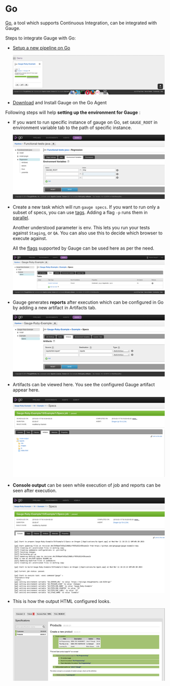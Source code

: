 # Go
[Go](http://www.go.cd/), a tool which supports Continuous Integration, can be integrated with Gauge.

Steps to integrate Gauge with Go:

* [Setup a new pipeline on Go](http://www.go.cd/documentation/user/current/configuration/quick_pipeline_setup.html)

    ![pipeline](images/Gauge_Pipeline.png "gauge pipeline")
* [Download](http://getgauge.io/download.html) and Install Gauge on the Go Agent

Following steps will help **setting up the environment for Gauge** :

* If you want to run specific instance of gauge on Go, set `GAUGE_ROOT` in environment variable tab to the path of specific instance.

    ![setting gauge root](images/Setting_Gauge.png "setting gauge root")

* Create a new task which will run `gauge specs`. If you want to run only a subset of specs, you can use [tags](../../flags/README.md). Adding a flag `-p` runs them in [parallel](../../execution/parallel_execution.md).

    Another understood parameter is env. This lets you run your tests against `Staging`, or `QA`. You can also use this to decide which browser to execute against.

    All the [flags](../../flags/README.md) supported by Gauge can be used here as per the need.

    ![configuring](images/Configuring_Gauge.png "adding new task")

* Gauge generates **reports** after execution which can be configured in Go by adding a new artifact in Artifacts tab.

    ![artifact](images/Configuring_Artifacts.png "artifact")

* Artifacts can be viewed here. You see the configured Gauge artifact appear here.

    ![artifact](images/Arifacts.png "artifact")

* **Console output** can be seen while execution of job and reports can be seen after execution.

    ![console](images/Console_Output.png "console")

* This is how the output HTML configured looks.

    ![html report](images/Report.png "html report")
